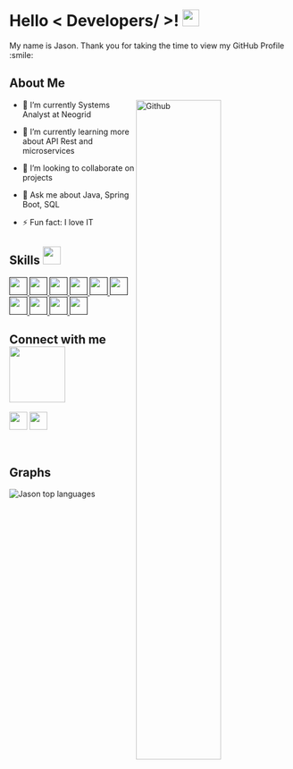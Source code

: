 

<h1> Hello < Developers/ >! <img src = "https://raw.githubusercontent.com/MartinHeinz/MartinHeinz/master/wave.gif" width = 30px> </h1>
<p align='center'>  
</p>

<div size='20px'> My name is Jason. Thank you for taking the time to view my GitHub Profile :smile: 
</div>


<h2> About Me </h2>

 <img width="55%" align="right" alt="Github" src="https://distinctpins.com/wp-content/uploads/2022/07/Sf0807bf4beff4c1bb426295a45b3ae50t.jpg" />

- 🔭 I’m currently Systems Analyst at Neogrid
  
- 🌱 I’m currently learning more about API Rest and microservices
  
- 👯 I’m looking to collaborate on projects
  
- 💬 Ask me about Java, Spring Boot, SQL
  
- ⚡ Fun fact: I love IT

<h2> Skills <img src = "https://media2.giphy.com/media/QssGEmpkyEOhBCb7e1/giphy.gif?cid=ecf05e47a0n3gi1bfqntqmob8g9aid1oyj2wr3ds3mg700bl&rid=giphy.gif" width = 32px> </h2>
<a href= > <img width ='32px' src ='https://raw.githubusercontent.com/rahulbanerjee26/githubAboutMeGenerator/main/icons/java.svg'> </a>
<a href= > <img width ='32px' src ='https://raw.githubusercontent.com/rahulbanerjee26/githubAboutMeGenerator/main/icons/spring.svg'> </a>
<a href= > <img width ='32px' src ='https://raw.githubusercontent.com/rahulbanerjee26/githubAboutMeGenerator/main/icons/aws.svg'> </a>
<a href= > <img width ='32px' src ='https://raw.githubusercontent.com/rahulbanerjee26/githubAboutMeGenerator/main/icons/rabbitmq.svg'> </a>
<a href= > <img width ='32px' src ='https://raw.githubusercontent.com/rahulbanerjee26/githubAboutMeGenerator/main/icons/docker.svg'> </a>
<a href= > <img width ='32px' src ='https://raw.githubusercontent.com/rahulbanerjee26/githubAboutMeGenerator/main/icons/css.svg'> </a>
<a href= > <img width ='32px' src ='https://raw.githubusercontent.com/rahulbanerjee26/githubAboutMeGenerator/main/icons/html.svg'> </a>
<a href= > <img width ='32px' src ='https://w7.pngwing.com/pngs/908/50/png-transparent-microsoft-sql-server-computer-icons-database-document-file-format-others-text-rectangle-logo-thumbnail.png'> </a>
<a href= > <img width ='32px' src ='https://raw.githubusercontent.com/rahulbanerjee26/githubAboutMeGenerator/main/icons/mysql.svg'> </a>
<a href= > <img width ='32px' src ='https://raw.githubusercontent.com/rahulbanerjee26/githubAboutMeGenerator/main/icons/postgresql.svg'> </a>



<h2> Connect with me <img src='https://raw.githubusercontent.com/ShahriarShafin/ShahriarShafin/main/Assets/handshake.gif' width="100px"> </h2>
<a href = 'https://www.linkedin.com/in/jason-marques-ab209297/'> <img width = '32px' align= 'center' src="https://raw.githubusercontent.com/rahulbanerjee26/githubAboutMeGenerator/main/icons/linked-in-alt.svg"/></a> 
<a href = 'https://github.com/jasonmarques'> <img width = '32px' align= 'center' src="https://raw.githubusercontent.com/rahulbanerjee26/githubAboutMeGenerator/main/icons/github.svg"/></a>
<br>
<br>
<br> 

<h2> Graphs </h2>

![Jason top languages](https://github-readme-stats.vercel.app/api/top-langs/?username=jasonmarques&show&theme=blue-white)    
